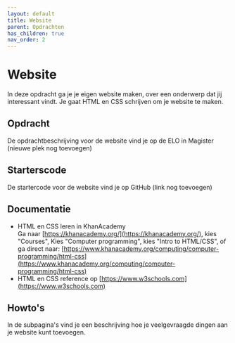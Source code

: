 ```yaml
---
layout: default
title: Website
parent: Opdrachten
has_children: true
nav_order: 2
---
```


# Website
In deze opdracht ga je je eigen website maken, over een onderwerp dat jij interessant vindt. 
Je gaat HTML en CSS schrijven om je website te maken.

## Opdracht
De opdrachtbeschrijving voor de website vind je op de ELO in Magister (nieuwe plek nog toevoegen)

## Starterscode
De startercode voor de website vind je op GitHub (link nog toevoegen)

## Documentatie
- HTML en CSS leren in KhanAcademy\
  Ga naar [https://khanacademy.org/](https://khanacademy.org/), 
  kies "Courses", Kies "Computer programming", kies "Intro to HTML/CSS", of ga direct naar:
  [https://www.khanacademy.org/computing/computer-programming/html-css](https://www.khanacademy.org/computing/computer-programming/html-css)
- HTML en CSS reference op [https://www.w3schools.com](https://www.w3schools.com)

## Howto's
In de subpagina's vind je een beschrijving hoe je veelgevraagde dingen aan je website kunt toevoegen.